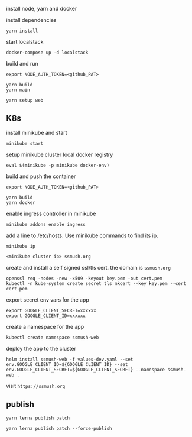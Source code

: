 install node, yarn and docker

install dependencies

    yarn install

start localstack

    docker-compose up -d localstack

build and run

    export NODE_AUTH_TOKEN=<github_PAT>

    yarn build
    yarn main

    yarn setup web

## K8s

install minikube and start

    minikube start

setup minikube cluster local docker registry

    eval $(minikube -p minikube docker-env)

build and push the container

    export NODE_AUTH_TOKEN=<github_PAT>

    yarn build
    yarn docker

enable ingress controller in minikube

    minikube addons enable ingress

add a line to /etc/hosts. Use minikube commands to find its ip.

    minikube ip

    <minikube cluster ip> ssmush.org

create and install a self signed ssl/tls cert. the domain is `ssmush.org`

    openssl req -nodes -new -x509 -keyout key.pem -out cert.pem
    kubectl -n kube-system create secret tls mkcert --key key.pem --cert cert.pem

export secret env vars for the app

    export GOOGLE_CLIENT_SECRET=xxxxxx
    export GOOGLE_CLIENT_ID=xxxxxx

create a namespace for the app

    kubectl create namespace ssmush-web

deploy the app to the cluster

    helm install ssmush-web -f values-dev.yaml --set env.GOOGLE_CLIENT_ID=${GOOGLE_CLIENT_ID} --set env.GOOGLE_CLIENT_SECRET=${GOOGLE_CLIENT_SECRET} --namespace ssmush-web .

visit `https://ssmush.org`


## publish

    yarn lerna publish patch

    yarn lerna publish patch --force-publish
